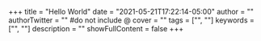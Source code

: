 +++
title = "Hello World"
date = "2021-05-21T17:22:14-05:00"
author = ""
authorTwitter = "" #do not include @
cover = ""
tags = ["", ""]
keywords = ["", ""]
description = ""
showFullContent = false
+++
